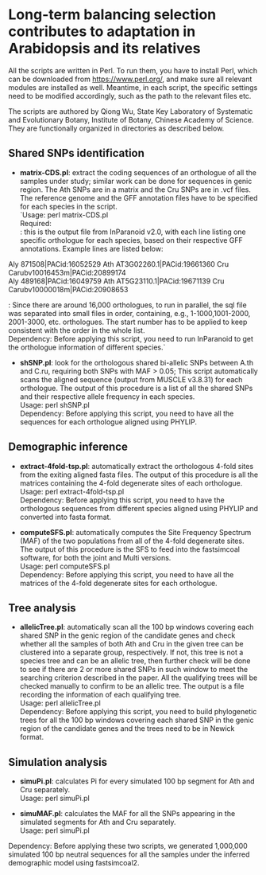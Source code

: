 # Long-term balancing selection contributes to adaptation in Arabidopsis and its relatives

All the scripts are written in Perl. To run them, you have to install Perl, which can be downloaded from https://www.perl.org/, and make sure all relevant modules are installed as well. Meantime, in each script, the specific settings need to be modified accordingly, such as the path to the relevant files etc.

The scripts are authored by Qiong Wu, State Key Laboratory of Systematic and Evolutionary Botany, Institute of Botany, Chinese Academy of Science. They are functionally organized in directories as described below.

Shared SNPs identification
---
*	**matrix-CDS.pl**: extract the coding sequences of an orthologue of all the samples under study; similar work can be done for sequences in genic region. The Ath SNPs are in a matrix and the Cru SNPs are in .vcf files. The reference genome and the GFF annotation files have to be specified for each species in the script. <br> 
`Usage: perl matrix-CDS.pl <sql file> <Start file number> <br>
Required: <br>
<sql file>: this is the output file from InParanoid v2.0, with each line listing one specific orthologue for each species, based on their respective GFF annotations. Example lines are listed below:<br>
  
Aly	871508|PACid:16052529	Ath	AT3G02260.1|PACid:19661360	Cru	Carubv10016453m|PACid:20899174<br>
Aly	489168|PACid:16049759	Ath	AT5G23110.1|PACid:19671139	Cru	Carubv10000018m|PACid:20908653<br>

<Start file number>: Since there are around 16,000 orthologues, to run in parallel, the sql file was separated into small files in order, containing, e.g., 1-1000,1001-2000, 2001-3000, etc. orthologues. The start number has to be applied to keep consistent with the order in the whole list. <br>
Dependency: Before applying this script, you need to run InParanoid to get the orthologue information of different species.`<br>

*	**shSNP.pl**: look for the orthologous shared bi-allelic SNPs between A.th and C.ru, requiring both SNPs with MAF > 0.05; This script automatically scans the aligned sequence (output from MUSCLE v3.8.31) for each orthologue. The output of this procedure is a list of all the shared SNPs and their respective allele frequency in each species.<br>
Usage: perl shSNP.pl<br>
Dependency: Before applying this script, you need to have all the sequences for each orthologue aligned using PHYLIP.<br>

Demographic inference
---
*	**extract-4fold-tsp.pl**: automatically extract the orthologous 4-fold sites from the exiting aligned fasta files. The output of this procedure is all the matrices containing the 4-fold degenerate sites of each orthologue.<br>
Usage: perl extract-4fold-tsp.pl<br>
Dependency: Before applying this script, you need to have the orthologous sequences from different species aligned using PHYLIP and converted into fasta format.<br>

*	**computeSFS.pl**: automatically computes the Site Frequency Spectrum (MAF) of the two populations from all of the 4-fold degenerate sites. The output of this procedure is the SFS to feed into the fastsimcoal software, for both the joint and Multi versions. <br>
Usage: perl computeSFS.pl<br>
Dependency: Before applying this script, you need to have all the matrices of the 4-fold degenerate sites for each orthologue.<br>

Tree analysis
---
*	**allelicTree.pl**: automatically scan all the 100 bp windows covering each shared SNP in the genic region of the candidate genes and check whether all the samples of both Ath and Cru in the given tree can be clustered into a separate group, respectively. If not, this tree is not a species tree and can be an allelic tree, then further check will be done to see if there are 2 or more shared SNPs in such window to meet the searching criterion described in the paper. All the qualifying trees will be checked manually to confirm to be an allelic tree. The output is a file recording the information of each qualifying tree.<br>
Usage: perl allelicTree.pl<br>
Dependency: Before applying this script, you need to build phylogenetic trees for all the 100 bp windows covering each shared SNP in the genic region of the candidate genes and the trees need to be in Newick format.<br>

Simulation analysis
---
*	**simuPi.pl**: calculates Pi for every simulated 100 bp segment for Ath and Cru separately.<br>
Usage: perl simuPi.pl<br>

*	**simuMAF.pl**: calculates the MAF for all the SNPs appearing in the simulated segments for Ath and Cru separately.<br>
Usage: perl simuPi.pl<br>

Dependency: Before applying these two scripts, we generated 1,000,000 simulated 100 bp neutral sequences for all the samples under the inferred demographic model using fastsimcoal2.<br>
